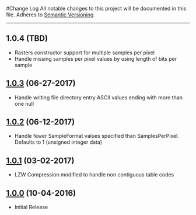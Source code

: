 #Change Log
All notable changes to this project will be documented in this file.
Adheres to [Semantic Versioning](http://semver.org/).

---

## 1.0.4 (TBD)

* Rasters constructor support for multiple samples per pixel
* Handle missing samples per pixel values by using length of bits per sample

## [1.0.3](https://github.com/ngageoint/geopackage-tiff-java/releases/tag/1.0.3) (06-27-2017)

* Handle writing file directory entry ASCII values ending with more than one null

## [1.0.2](https://github.com/ngageoint/geopackage-tiff-java/releases/tag/1.0.2) (06-12-2017)

* Handle fewer SampleFormat values specified than SamplesPerPixel. Defaults to 1 (unsigned integer data)

## [1.0.1](https://github.com/ngageoint/geopackage-tiff-java/releases/tag/1.0.1) (03-02-2017)

* LZW Compression modified to handle non contiguous table codes

## [1.0.0](https://github.com/ngageoint/geopackage-tiff-java/releases/tag/1.0.0) (10-04-2016)

* Initial Release

